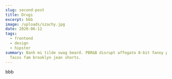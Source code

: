 ```yaml
---
slug: second-post
title: Drugi
excerpt: bbb
image: /uploads/szachy.jpg
date: 2020-06-12
tags:
  - frontend
  - design
  - hipster
summary: Banh mi tilde swag beard. PBR&B disrupt affogato 8-bit fanny pack.
  Tacos fam brooklyn jean shorts.
---
```

b﻿bb